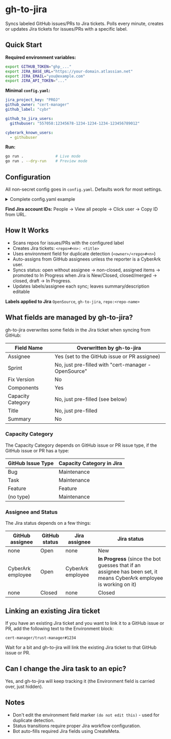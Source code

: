 # gh-to-jira

Syncs labeled GitHub issues/PRs to Jira tickets. Polls every minute, creates or updates Jira tickets for issues/PRs with a specific label.

## Quick Start

**Required environment variables:**
```bash
export GITHUB_TOKEN="ghp_..."
export JIRA_BASE_URL="https://your-domain.atlassian.net"
export JIRA_EMAIL="you@example.com"
export JIRA_API_TOKEN="..."
```

**Minimal `config.yaml`:**
```yaml
jira_project_key: "PROJ"
github_owner: "cert-manager"
github_label: "cybr"

github_to_jira_users:
  githubuser: "557058:12345678-1234-1234-1234-123456789012"

cyberark_known_users:
  - githubuser
```

**Run:**
```bash
go run .              # Live mode
go run . --dry-run    # Preview mode
```

## Configuration

All non-secret config goes in `config.yaml`. Defaults work for most settings.

<details>
<summary>Complete config.yaml example</summary>

```yaml
# GitHub Configuration
github_owner: "cert-manager"
github_repos: []              # Empty = scan all repos in org
github_label: "cybr"

# Jira Configuration
jira_project_key: "PROJ"      # Required
jira_issue_type: "Task"
jira_skip_description: true   # Set false to add GitHub link in description

# Jira Team Field (optional)
jira_team_field_key: "customfield_10211"
jira_team_option_id: "13667"

# Jira Components
jira_default_component: "cert-manager"
jira_components:
  cert-manager: "cert-manager"
  approver-policy: "Approver Policy (OSS)"
  trust-manager: "Trust Manager (OSS)"

# Status Mapping
jira_status_open: "To Do"
jira_status_closed: "Done"
jira_status_in_progress: "In Progress"
jira_status_draft: "In Progress"
jira_status_reopened: "Reopened"
jira_resolution: "Done"

# User Mappings
github_to_jira_users:
  john.doe: "557058:12345678-1234-1234-1234-123456789012"

cyberark_known_users:
  - john.doe
```
</details>

**Find Jira account IDs:** People → View all people → Click user → Copy ID from URL.

## How It Works

- Scans repos for issues/PRs with the configured label
- Creates Jira tickets: `<repo>#<n>: <title>`
- Uses environment field for duplicate detection (`<owner>/<repo>#<n>`)
- Auto-assigns from GitHub assignees unless the reporter is a CyberArk user.
- Syncs status: open without assignee → non-closed, assigned items → promoted to In Progress when Jira is New/Closed, closed/merged → closed, draft → In Progress.
- Updates labels/assignee each sync; leaves summary/description editable

**Labels applied to Jira** `OpenSource`, `gh-to-jira`, `repo:<repo-name>`

## What fields are managed by gh-to-jira?

gh-to-jira overwrites some fields in the Jira ticket when syncing from GitHub:

|    Field Name     |              Overwritten by gh-to-jira               |
|-------------------|------------------------------------------------------|
| Assignee          | Yes (set to the GitHub issue or PR assignee)         |
| Sprint            | No, just pre-filled with "cert-manager - OpenSource" |
| Fix Version       | No                                                   |
| Components        | Yes                                                  |
| Capacity Category | No, just pre-filled (see below)                      |
| Title             | No, just pre-filled                                  |
| Summary           | No                                                   |

### Capacity Category

The Capacity Category depends on GitHub issue or PR issue type, if the GitHub issue or PR has a type:

| GitHub Issue Type | Capacity Category in Jira |
|-------------------|---------------------------|
| Bug               | Maintenance               |
| Task              | Maintenance               |
| Feature           | Feature                   |
| (no type)         | Maintenance               |

### Assignee and Status

The Jira status depends on a few things:

| GitHub assignee   | GitHub status | Jira assignee     | Jira status |
|--|--|--|--|
| none              | Open          | none              | New         |
| CyberArk employee | Open          | CyberArk employee | **In Progress** (since the bot guesses that if an assignee has been set, it means CyberArk employee is working on it) |
| none              | Closed        | none              | Closed      |

## Linking an existing Jira ticket

If you have an existing Jira ticket and you want to link it to a GitHub issue or PR,
add the following text to the Environment block:

```
cert-manager/trust-manager#1234
```

Wait for a bit and gh-to-jira will link the existing Jira ticket to that GitHub issue or PR.

## Can I change the Jira task to an epic?

Yes, and gh-to-jira will keep tracking it (the Environment field is carried over, just hidden).

## Notes

- Don't edit the environment field marker `(do not edit this)` - used for duplicate detection.
- Status transitions require proper Jira workflow configuration.
- Bot auto-fills required Jira fields using CreateMeta.
